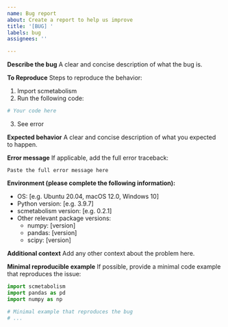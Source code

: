 ```yaml
---
name: Bug report
about: Create a report to help us improve
title: '[BUG] '
labels: bug
assignees: ''

---
```


**Describe the bug**
A clear and concise description of what the bug is.

**To Reproduce**
Steps to reproduce the behavior:
1. Import scmetabolism
2. Run the following code:
```python
# Your code here
```
3. See error

**Expected behavior**
A clear and concise description of what you expected to happen.

**Error message**
If applicable, add the full error traceback:
```
Paste the full error message here
```

**Environment (please complete the following information):**
- OS: [e.g. Ubuntu 20.04, macOS 12.0, Windows 10]
- Python version: [e.g. 3.9.7]
- scmetabolism version: [e.g. 0.2.1]
- Other relevant package versions:
  - numpy: [version]
  - pandas: [version]
  - scipy: [version]

**Additional context**
Add any other context about the problem here.

**Minimal reproducible example**
If possible, provide a minimal code example that reproduces the issue:

```python
import scmetabolism
import pandas as pd
import numpy as np

# Minimal example that reproduces the bug
# ...
```